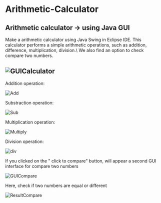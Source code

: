 # Arithmetic-Calculator
Arithmetic calculator -> using Java GUI
----------------------------------------------

Make a arithmetic calculator using Java Swing in Eclipse IDE. This calculator performs a simple arithmetic operations, such as addition, difference, multiplication, division.\\
We also find an option to check compare two numbers.

![GUICalculator](https://user-images.githubusercontent.com/72825756/127770505-98064fbd-169a-4be8-abe3-bad8d87d52af.JPG)
---------------------------------------------------------------------------------------------------------------------------

Addition operation:

![Add](https://user-images.githubusercontent.com/72825756/127770235-efacce81-9f39-4a1c-baac-a6553911ffd9.JPG)


Substraction operation:

![Sub](https://user-images.githubusercontent.com/72825756/127770256-15a4f703-3f57-444f-a9eb-2688507902cb.JPG)


Multiplication operation:

![Multiply](https://user-images.githubusercontent.com/72825756/127770258-38608648-53c5-4a29-97e3-12530dd12e01.JPG)


Division operation: 

![div](https://user-images.githubusercontent.com/72825756/127770269-3480d8dd-0431-424c-a2cd-522b208621cf.JPG)


If you clicked on the " click to compare" button, will appear a second GUI interface for compare two numbers

![GUICompare](https://user-images.githubusercontent.com/72825756/127770293-333cf556-dc94-4cb1-947a-1045c881e6fe.JPG)

Here, check if two numbers are equal or different

![ResultCompare](https://user-images.githubusercontent.com/72825756/127770318-fadc71b4-5cff-4e23-aead-f46335998352.JPG)



